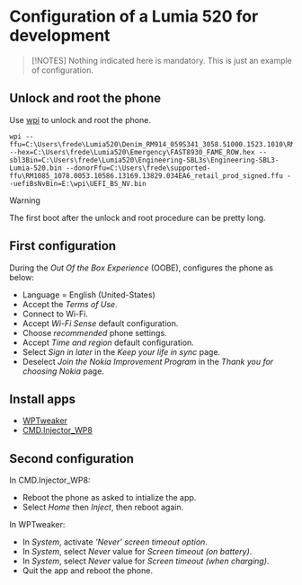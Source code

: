 # Configuration of a Lumia 520 for development

> [!NOTES]
> Nothing indicated here is mandatory. This is just an example of configuration.  

## Unlock and root the phone

Use [wpi](https://github.com/fredericGette/wpi) to unlock and root the phone.  

```
wpi --ffu=C:\Users\frede\Lumia520\Denim_RM914_059S341_3058.51000.1523.1010\RM914_3058.51000.1523.1010_RETAIL_apac_australia_new_zealand_295_10_482764_prd_signed.ffu --hex=C:\Users\frede\Lumia520\Emergency\FAST8930_FAME_ROW.hex --sbl3Bin=C:\Users\frede\Lumia520\Engineering-SBL3s\Engineering-SBL3-Lumia-520.bin --donorFfu=C:\Users\frede\supported-ffu\RM1085_1078.0053.10586.13169.13829.034EA6_retail_prod_signed.ffu --uefiBsNvBin=E:\wpi\UEFI_BS_NV.bin
```

> [!WARNING]
> The first boot after the unlock and root procedure can be pretty long.  


## First configuration

During the *Out Of the Box Experience* (OOBE), configures the phone as below:  
- Language = English (United-States)
- Accept the *Terms of Use*.
- Connect to Wi-Fi.
- Accept *Wi-Fi Sense* default configuration.
- Choose *recommended* phone settings.
- Accept *Time and region* default configuration.
- Select *Sign in later* in the *Keep your life in sync* page.
- Deselect *Join the Nokia Improvement Program* in the *Thank you for choosing Nokia* page.


## Install apps

- [WPTweaker](https://github.com/sensboston/WPTweaker)
- [CMD.Injector_WP8](https://github.com/fadilfadz01/CMD.Injector_WP8)

## Second configuration

In CMD.Injector_WP8:  
- Reboot the phone as asked to intialize the app.
- Select *Home* then *Inject*, then reboot again.

In WPTweaker:  
- In *System*, activate *'Never' screen timeout option*.
- In *System*, select *Never* value for *Screen timeout (on battery)*.
- In *System*, select *Never* value for *Screen timeout (when charging)*.
- Quit the app and reboot the phone.

